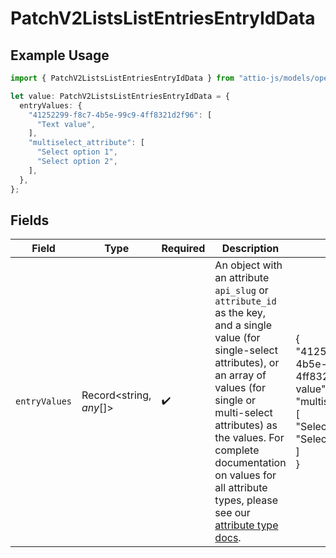 # PatchV2ListsListEntriesEntryIdData

## Example Usage

```typescript
import { PatchV2ListsListEntriesEntryIdData } from "attio-js/models/operations";

let value: PatchV2ListsListEntriesEntryIdData = {
  entryValues: {
    "41252299-f8c7-4b5e-99c9-4ff8321d2f96": [
      "Text value",
    ],
    "multiselect_attribute": [
      "Select option 1",
      "Select option 2",
    ],
  },
};
```

## Fields

| Field                                                                                                                                                                                                                                                                                                                           | Type                                                                                                                                                                                                                                                                                                                            | Required                                                                                                                                                                                                                                                                                                                        | Description                                                                                                                                                                                                                                                                                                                     | Example                                                                                                                                                                                                                                                                                                                         |
| ------------------------------------------------------------------------------------------------------------------------------------------------------------------------------------------------------------------------------------------------------------------------------------------------------------------------------- | ------------------------------------------------------------------------------------------------------------------------------------------------------------------------------------------------------------------------------------------------------------------------------------------------------------------------------- | ------------------------------------------------------------------------------------------------------------------------------------------------------------------------------------------------------------------------------------------------------------------------------------------------------------------------------- | ------------------------------------------------------------------------------------------------------------------------------------------------------------------------------------------------------------------------------------------------------------------------------------------------------------------------------- | ------------------------------------------------------------------------------------------------------------------------------------------------------------------------------------------------------------------------------------------------------------------------------------------------------------------------------- |
| `entryValues`                                                                                                                                                                                                                                                                                                                   | Record<string, *any*[]>                                                                                                                                                                                                                                                                                                         | :heavy_check_mark:                                                                                                                                                                                                                                                                                                              | An object with an attribute `api_slug` or `attribute_id` as the key, and a single value (for single-select attributes), or an array of values (for single or multi-select attributes) as the values. For complete documentation on values for all attribute types, please see our [attribute type docs](/docs/attribute-types). | {<br/>"41252299-f8c7-4b5e-99c9-4ff8321d2f96": "Text value",<br/>"multiselect_attribute": [<br/>"Select option 1",<br/>"Select option 2"<br/>]<br/>}                                                                                                                                                                             |